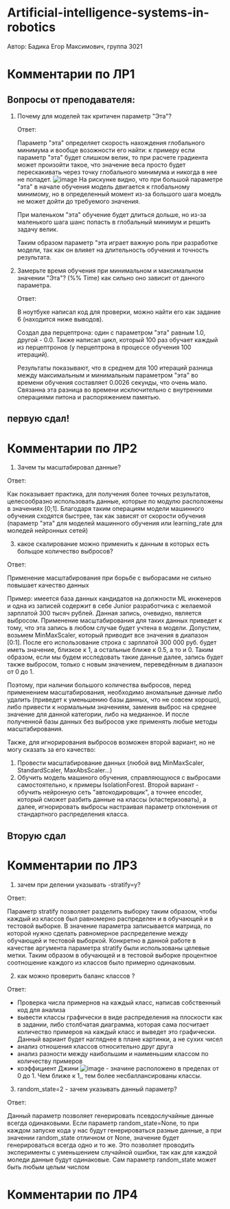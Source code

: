 # Artificial-intelligence-systems-in-robotics
Автор: Бадика Егор Максимович, группа 3021

# Комментарии по ЛР1

## Вопросы от преподавателя:
1) Почему для моделей так критичен параметр "Эта"?

   Ответ:

   Параметр "эта" определяет скорость нахождения глобального минимума и вообще возожности его найти:
   к примеру если параметр "эта" будет слишком велик, то при расчете градиента может произойти такое, что значение веса просто будет перескакивать через точку глобального минимума и никогда в нее не попадет.
   ![image](https://github.com/Embadika/Artificial-intelligence-systems-in-robotics/assets/126278168/48820cfd-c7aa-4035-89b4-7a38fd97c03d)
   На рискунке видно, что при большой параметре "эта" в начале обучения модель двигается к глобальному минимому, но в определенный момент из-за большого шага моедль не может дойти до требуемого значения.

   При маленьком "эта" обучение будет длиться дольше, но из-за маленького шага шанс попасть в глобальный минимум и решить задачу велик.

   Таким образом параметр "эта играет важную роль при разработке модели, так как он влияет на длительность обучения и точность результата.
   
3) Замерьте время обучения при минимальном и максимальном значении "Эта"? (%% Time) как сильно оно зависит от данного параметра. 

   Ответ:

   В ноутбуке написал код для проверки, можно найти его как задание 6 (находится ниже выводов).

   Создал два перцептрона: один с параметром "эта" равным 1.0, другой - 0.0. Также написал цикл, который 100 раз обучает каждый из перцептронов (у перцептрона в процессе обучения 100 итераций).

   Результаты показывают, что в среднем для 100 итераций разница между максимальным и минимальным параметром "эта" во времени обучения составляет 0.0026 секунды, что очень мало. Связанна эта разница во времени исключительно с внутренними операциями питона и распоряжением памятью.

## первую сдал!
   
# Комментарии по ЛР2
1)  Зачем ты масштабировал данные?

Ответ:

Как показывает практика, для получения более точных результатов, целесообразно использовать данные, которые по модулю расположены в значениях [0;1]. Благодаря таким операциям модели машинного обучения сходятся быстрее, так как зависят от скорости обучения (параметр "эта" для моделей машинного обучения или learning_rate для моледей нейронных сетей)

3)  какое скалирование можно применить к данным в которых есть больщое количество выбросов?

Ответ:

Применение масштабирования при борьбе с выборасами не сильно повышает качество данных

Пример: имеется база данных кандидатов на должности ML инженеров и одна из записей содержит в себе Junior разработчика с желаемой зарплатой 300 тысяч рублей. Данная запись, очевидно, является выбросом. Применение масштабирования для таких данных приведет к тому, что эта запись в любом случае будет учтена в модели. Допустим, возьмем MinMaxScaler, который приводит все значения в диапазон [0:1]. После его использование строка с зарплатой 300 000 руб. будет иметь значение, близкое к 1, а остальные ближе к 0.5, а то и 0. Таким образом, если мы будем исследовать такие данные далее, запись будет также выбросом, только с новым значением, переведённым в диапазон от 0 до 1.

Поэтому, при наличии большого количества выбросов, перед применением масштабирования, необходимо аномальные данные либо удалить (приведет к уменьшению базы данных, что не совсем хорошо), либо привести к нормальным значениям, заменив выброс на среднее значение для данной категории, либо на медианное. И после полученной базы данных без выбросов уже применять любые методы масштабирования.

Также, для игнорирования выбросов возможен второй вариант, но не могу сказать за его качество:

1) Провести масштабирование данных (любой вид MinMaxScaler, StandardScaler, MaxAbsScaler...)
2) Обучить модель машиного обучения, справляющуюся с выбросами самостоятельно, к примеры IsolationForest. Второй вариант - обучить нейронную сеть "автокодировщик", а точнее encoder, который сможет разбить данные на классы (кластеризовать), а далее, игнорировать выбросы настраивая параметр отклонения от стандартного распределения класса.

  ## Вторую сдал 

# Комментарии по ЛР3
1) зачем при делении указывать -stratify=y?

Ответ:

Параметр stratify позволяет разделить выборку таким образом, чтобы каждый из классов был равномерно распределен и в обучающей и в тестовой выборке. В значение параметра записывается матрица, по которой нужно сделать равномерное распределение между обучающей и тестовой выборкой. Конкретно в данной работе в качестве аргумента параметра stratify были использованы целевые метки. Таким образом в обучающей и в тестовой выборке процентное соотношение каждого из классов было примерно одинаковым.

2) как можно проверить баланс классов ?

Ответ:

- Проверка числа примернов на каждый класс, написав собственный код для анализа
- вывести классы графически в виде распределения на плоскости как в задании, либо столбчатая диаграмма, которая сама посчитает количество примеров на каждый класс и выведет это графически. Данный вариант будет нагляднее в плане картинки, а не сухих чисел
- анализ отношения классов относительно друг друга
- анализ разности между наибольшим и наименьшим классом по количеству примеров
- коэффициент Джини ![image](https://github.com/Embadika/Artificial-intelligence-systems-in-robotics/assets/126278168/50be31e1-00c2-40e8-825c-a9653b37a401) - значине расположено в пределах от 0 до 1. Чем ближе к 1,, тем более несбаллансированы классы.



3) random_state=2 - зачем указывать данный параметр? 

Ответ:

Данный параметр позволяет генерировать псевдослучайные данные всегда одинаковыми. Если параметр random_state=None, то при каждом запуске кода у нас будут генерироваться разные данные, а при значении random_state отличном от None, значение будет генерироваться всегда одно и то же. Это позволяет проводить эксперименты с уменьшением случайной ошибки, так как для каждой моледи данные будут одинаковые. Сам параметр random_state может быть любым целым числом

# Комментарии по ЛР4
